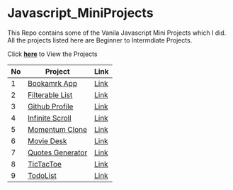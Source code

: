 # Javascript_MiniProjects
This Repo contains some of the Vanila Javascript Mini Projects which I did. All the projects listed here are Beginner to Intermdiate Projects.

Click [**here**](https://mani-barathi.github.io/Javascript_MiniProjects/) to View the Projects

|No| Project | Link |
|--|---------|------|
|1 | [Bookamrk App](https://github.com/mani-barathi/Javascript_MiniProjects/tree/master/Bookmark-app) | [Link](https://mani-barathi.github.io/Javascript_MiniProjects/Bookmark-app/index.html)
|2 | [Filterable List](https://github.com/mani-barathi/Javascript_MiniProjects/tree/master/Filterable_List) | [Link](https://mani-barathi.github.io/Javascript_MiniProjects/Filterable_List/index.html)
|3 | [Github Profile](https://github.com/mani-barathi/Javascript_MiniProjects/tree/master/Github_Profile) | [Link](https://manibarathi.github.io/Javascript_MiniProjects/Github_Profile/index.html)
|4 | [Infinite Scroll](https://github.com/mani-barathi/Javascript_MiniProjects/tree/master/Infinite_scroll) | [Link](https://mani-barathi.github.io/Javascript_MiniProjects/Infinite_scroll/index.html)
|5 | [Momentum Clone](https://github.com/mani-barathi/Javascript_MiniProjects/tree/master/Momentum-Clone) | [Link](https://mani-barathi.github.io/Javascript_MiniProjects/Momentum-Clone/index.html)
|6 | [Movie Desk](https://github.com/mani-barathi/Javascript_MiniProjects/tree/master/Movie_desk) | [Link](https://mani-barathi.github.io/Javascript_MiniProjects/Movie_desk/index.html)
|7 | [Quotes Generator](https://github.com/mani-barathi/Javascript_MiniProjects/tree/master/Quote_generator) | [Link](https://mani-barathi.github.io/Javascript_MiniProjects/Quote_generator/index.html)
|8 | [TicTacToe](https://github.com/mani-barathi/Javascript_MiniProjects/tree/master/TicTacToe) | [Link](https://mani-barathi.github.io/Javascript_MiniProjects/TicTacToe/index.html)
|9 | [TodoList](https://github.com/mani-barathi/Javascript_MiniProjects/tree/master/TodoList) | [Link](https://mani-barathi.github.io/Javascript_MiniProjects/TodoList/index.html)
